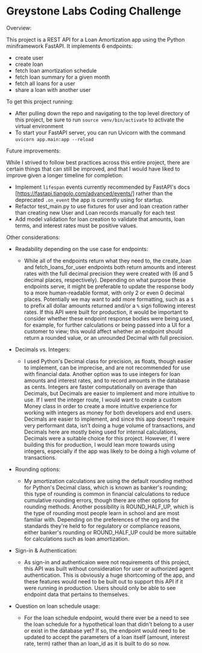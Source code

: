 # Greystone Labs Coding Challenge

Overview:

This project is a REST API for a Loan Amortization app using the Python miniframework FastAPI. It implements 6 endpoints:
- create user
- create loan 
- fetch loan amortization schedule
- fetch loan summary for a given month
- fetch all loans for a user
- share a loan with another user

To get this project running:
- After pulling down the repo and navigating to the top level directory of this project, be sure to run `source venv/bin/activate` to activate the virtual environment
- To start your FastAPI server, you can run Uvicorn with the command `uvicorn app.main:app --reload`


Future improvements: 

While I strived to follow best practices across this entire project, there are certain things that can still be improved, and that I would have liked to improve given a longer timeline for completion:
- Implement `lifespan` events currently recommended by FastAPI's docs [https://fastapi.tiangolo.com/advanced/events/] rather than the deprecated `.on_event` the app is currently using for startup.
- Refactor test_main.py to use fixtures for user and loan creation rather than creating new User and Loan records manually for each test
- Add model validation for loan creation to validate that amounts, loan terms, and interest rates must be positive values.


Other considerations:

- Readability depending on the use case for endpoints: 
    - While all of the endpoints return what they need to, the create_loan and fetch_loans_for_user endpoints both return amounts and interest rates with the full decimal precision they were created with (6 and 5 decimal places, respectively). Depending on what purpose these endpoints serve, it might be preferable to update the response body to a more human-readable format, with only 2 or even 0 decimal places. Potentially we may want to add more formatting, such as a `$` to prefix all dollar amounts returned and/or a `%` sign following interest rates. If this API were built for production, it would be important to consider whether these endpoint response bodies were being used, for example, for further calculations or being passed into a UI for a customer to view; this would affect whether an endpoint should return a rounded value, or an unrounded Decimal with full precision.

- Decimals vs. Integers:
    - I used Python's Decimal class for precision, as floats, though easier to implement, can be imprecise, and are not recommended for use with financial data. Another option was to use integers for loan amounts and interest rates, and to record amounts in the database as cents. Integers are faster computationally on average than Decimals, but Decimals are easier to implement and more intuitive to use. If I went the integer route, I would want to create a custom Money class in order to create a more intuitive experience for working with integers as money for both developers and end users. Decimals are easier to implement, and since this app doesn't require very performant data, isn't doing a huge volume of transactions, and Decimals here are mostly being used for internal calculations, Decimals were a suitable choice for this project. However, if I were building this for production, I would lean more towards using integers, especially if the app was likely to be doing a high volume of transactions.

- Rounding options:
    - My amortization calculations are using the default rounding method for Python's Decimal class, which is known as banker's rounding; this type of rounding is common in financial calculations to reduce cumulative rounding errors, though there are other options for rounding methods. Another possibility is ROUND_HALF_UP, which is the type of rounding most people learn in school and are most familiar with. Depending on the preferences of the org and the standards they're held to for regulatory or compliance reasons, either banker's rounding or ROUND_HALF_UP could be more suitable for calculations such as loan amortization.

- Sign-in & Authentication:
    - As sign-in and authenticaion were not requirements of this project, this API was built without consideration for user or authorized agent authentication. This is obviously a huge shortcoming of the app, and these features would need to be built out to support this API if it were running in production. Users should only be able to see endpoint data that pertains to themselves.

- Question on loan schedule usage:
    - For the loan schedule endpoint, would there ever be a need to see the loan schedule for a hypothetical loan that didn't belong to a user or exist in the database yet? If so, the endpoint would need to be updated to accept the parameters of a loan itself (amount, interest rate, term) rather than an loan_id as it is built to do so now.
